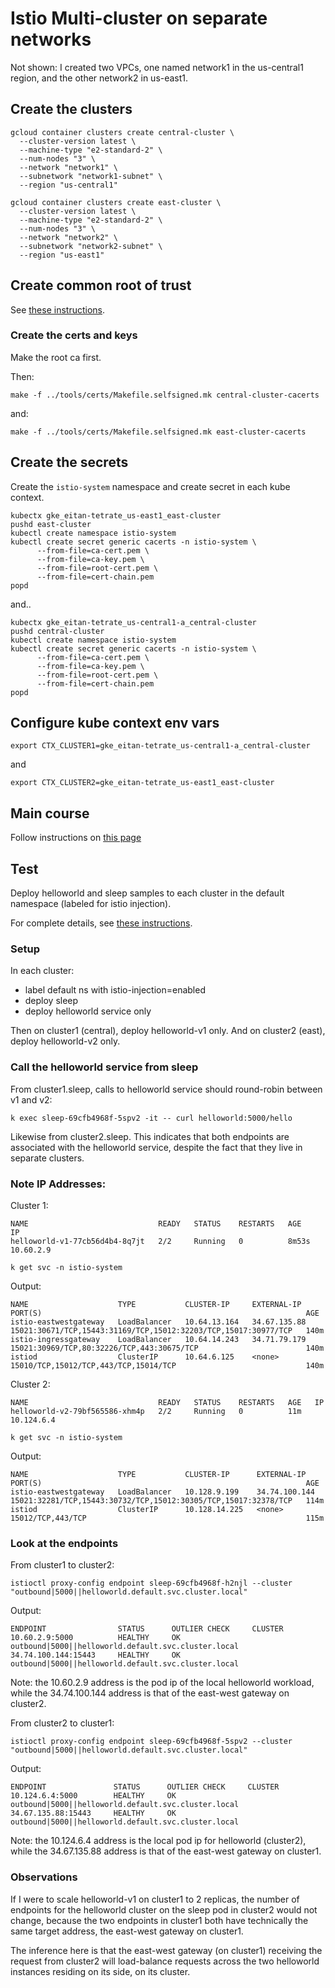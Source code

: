 # Istio Multi-cluster on separate networks

Not shown: I created two VPCs, one named network1 in the us-central1 region, and the other network2 in us-east1.

## Create the clusters

```shell
gcloud container clusters create central-cluster \
  --cluster-version latest \
  --machine-type "e2-standard-2" \
  --num-nodes "3" \
  --network "network1" \
  --subnetwork "network1-subnet" \
  --region "us-central1"
```

```shell
gcloud container clusters create east-cluster \
  --cluster-version latest \
  --machine-type "e2-standard-2" \
  --num-nodes "3" \
  --network "network2" \
  --subnetwork "network2-subnet" \
  --region "us-east1"
```

## Create common root of trust

See [these instructions](https://istio.io/latest/docs/tasks/security/cert-management/plugin-ca-cert/).

### Create the certs and keys

Make the root ca first.

Then:

```shell
make -f ../tools/certs/Makefile.selfsigned.mk central-cluster-cacerts
```

and:

```shell
make -f ../tools/certs/Makefile.selfsigned.mk east-cluster-cacerts
```

## Create the secrets

Create the `istio-system` namespace and create secret in each kube context.

```shell
kubectx gke_eitan-tetrate_us-east1_east-cluster
pushd east-cluster
kubectl create namespace istio-system
kubectl create secret generic cacerts -n istio-system \
      --from-file=ca-cert.pem \
      --from-file=ca-key.pem \
      --from-file=root-cert.pem \
      --from-file=cert-chain.pem
popd
```

and..

```shell
kubectx gke_eitan-tetrate_us-central1-a_central-cluster
pushd central-cluster
kubectl create namespace istio-system
kubectl create secret generic cacerts -n istio-system \
      --from-file=ca-cert.pem \
      --from-file=ca-key.pem \
      --from-file=root-cert.pem \
      --from-file=cert-chain.pem
popd
```

## Configure kube context env vars

```shell
export CTX_CLUSTER1=gke_eitan-tetrate_us-central1-a_central-cluster
```

and

```shell
export CTX_CLUSTER2=gke_eitan-tetrate_us-east1_east-cluster
```

## Main course

Follow instructions on [this page](https://istio.io/latest/docs/setup/install/multicluster/primary-remote_multi-network/)

## Test

Deploy helloworld and sleep samples to each cluster in the default namespace (labeled for istio injection).

For complete details, see [these instructions](https://istio.io/latest/docs/setup/install/multicluster/verify/).

### Setup

In each cluster:

- label default ns with istio-injection=enabled
- deploy sleep
- deploy helloworld service only

Then on cluster1 (central), deploy helloworld-v1 only.
And on cluster2 (east), deploy helloworld-v2 only.

### Call the helloworld service from sleep

From cluster1.sleep, calls to helloworld service should round-robin between v1 and v2:

```shell
k exec sleep-69cfb4968f-5spv2 -it -- curl helloworld:5000/hello
```

Likewise from cluster2.sleep.  This indicates that both endpoints are associated with the helloworld service, despite the fact that they live in separate clusters.

### Note IP Addresses:

Cluster 1:

```console
NAME                             READY   STATUS    RESTARTS   AGE     IP
helloworld-v1-77cb56d4b4-8q7jt   2/2     Running   0          8m53s   10.60.2.9
```

```shell
k get svc -n istio-system
```

Output:

```console
NAME                    TYPE           CLUSTER-IP     EXTERNAL-IP    PORT(S)                                                           AGE
istio-eastwestgateway   LoadBalancer   10.64.13.164   34.67.135.88   15021:30671/TCP,15443:31169/TCP,15012:32203/TCP,15017:30977/TCP   140m
istio-ingressgateway    LoadBalancer   10.64.14.243   34.71.79.179   15021:30969/TCP,80:32226/TCP,443:30675/TCP                        140m
istiod                  ClusterIP      10.64.6.125    <none>         15010/TCP,15012/TCP,443/TCP,15014/TCP                             140m
```

Cluster 2:

```console
NAME                             READY   STATUS    RESTARTS   AGE   IP
helloworld-v2-79bf565586-xhm4p   2/2     Running   0          11m   10.124.6.4
```

```shell
k get svc -n istio-system
```

Output:

```console
NAME                    TYPE           CLUSTER-IP      EXTERNAL-IP     PORT(S)                                                           AGE
istio-eastwestgateway   LoadBalancer   10.128.9.199    34.74.100.144   15021:32281/TCP,15443:30732/TCP,15012:30305/TCP,15017:32378/TCP   114m
istiod                  ClusterIP      10.128.14.225   <none>          15012/TCP,443/TCP                                                 115m
```

### Look at the endpoints

From cluster1 to cluster2:

```shell
istioctl proxy-config endpoint sleep-69cfb4968f-h2njl --cluster "outbound|5000||helloworld.default.svc.cluster.local"
```

Output:

```console
ENDPOINT                STATUS      OUTLIER CHECK     CLUSTER
10.60.2.9:5000          HEALTHY     OK                outbound|5000||helloworld.default.svc.cluster.local
34.74.100.144:15443     HEALTHY     OK                outbound|5000||helloworld.default.svc.cluster.local
```

Note: the 10.60.2.9 address is the pod ip of the local helloworld workload, while the 34.74.100.144 address is that of the east-west gateway on cluster2.

From cluster2 to cluster1:

```shell
istioctl proxy-config endpoint sleep-69cfb4968f-5spv2 --cluster "outbound|5000||helloworld.default.svc.cluster.local"
```

Output:

```console
ENDPOINT               STATUS      OUTLIER CHECK     CLUSTER
10.124.6.4:5000        HEALTHY     OK                outbound|5000||helloworld.default.svc.cluster.local
34.67.135.88:15443     HEALTHY     OK                outbound|5000||helloworld.default.svc.cluster.local
```

Note: the 10.124.6.4 address is the local pod ip for helloworld (cluster2), while the 34.67.135.88 address is that of the east-west gateway on cluster1.

### Observations

If I were to scale helloworld-v1 on cluster1 to 2 replicas, the number of endpoints for the helloworld cluster on the sleep pod in cluster2 would not change, because the two endpoints in cluster1 both have technically the same target address, the east-west gateway on cluster1.

The inference here is that the east-west gateway (on cluster1) receiving the request from cluster2 will load-balance requests across the two helloworld instances residing on its side, on its cluster.
